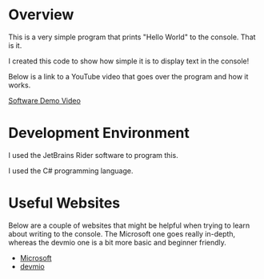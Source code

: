 # Overview

This is a very simple program that prints "Hello World" to the console. That is it.

I created this code to show how simple it is to display text in the console!

Below is a link to a YouTube video that goes over the program and how it works.

[Software Demo Video](https://youtu.be/1k8VQkB4uIw)

# Development Environment

I used the JetBrains Rider software to program this.

I used the C# programming language.

# Useful Websites

Below are a couple of websites that might be helpful when trying to learn about writing to the console.
The Microsoft one goes really in-depth, whereas the devmio one is a bit more basic and beginner friendly.
* [Microsoft](https://learn.microsoft.com/en-us/dotnet/api/system.console.write?view=net-8.0)
* [devmio](https://devm.io/csharp/c-sharp-console-app-167696)

